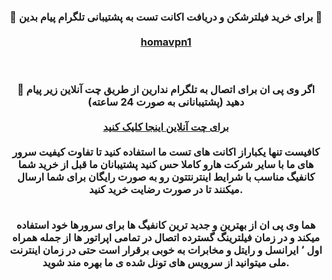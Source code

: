 <div id="vip"> <center> <h3 > <b> 
🔴 برای خرید فیلترشکن و دریافت اکانت تست به پشتیبانی تلگرام پیام بدین 🚀
  <br>  <br>
<a href="https://t.me/homavpn1"  target="_blank">homavpn1</a>

 

  <br>  <br> 
  🔵 اگر وی پی ان برای اتصال به تلگرام ندارین از طریق چت آنلاین زیر پیام دهید (پشتیبانانی به صورت 24 ساعته)
  <br>  <br> 
<a href="https://go.crisp.chat/chat/embed/?website_id=023a0186-2742-4b3a-b1e6-844f8138c5bc"   target="_blank"> برای چت آنلاین اینجا کلیک کنید </a>
 <br>  <br> 
  کافیست تنها یکباراز اکانت های تست ما استفاده کنید تا تفاوت کیفیت سرور های ما با سایر شرکت هارو کاملا حس کنید پشتیبانان ما قبل از خرید شما کانفیگ مناسب با شرایط اینترنتتون رو به صورت رایگان برای شما ارسال میکنند تا در صورت رضایت خرید کنید.
  <br> <br> 

هما وی پی ان از بهترین و جدید ترین کانفیگ ها برای سرورها خود استفاده میکند و در زمان فیلترینگ گسترده اتصال در تمامی اپراتور ها از جمله همراه اول ٬ ایرانسل و رایتل و مخابرات به خوبی برقرار است حتی در زمان اینترنت ملی میتوانید از سرویس های تونل شده ی ما بهره مند شوید.




</b>  </h3> </center>

<!DOCTYPE html>
<html lang="en">
<head>
  <title>Title of the document</title>
</head>
<body>

<!-- Google tag (gtag.js) --> <script async src="https://www.googletagmanager.com/gtag/js?id=AW-10984430069"></script> <script> window.dataLayer = window.dataLayer || []; function gtag(){dataLayer.push(arguments);} gtag('js', new Date()); gtag('config', 'AW-10984430069'); </script>



</body>
</html>
<!-- Google tag (gtag.js) --> <script async src="https://www.googletagmanager.com/gtag/js?id=AW-10984430069"></script> <script> window.dataLayer = window.dataLayer || []; function gtag(){dataLayer.push(arguments);} gtag('js', new Date()); gtag('config', 'AW-10984430069'); </script>


</div>
